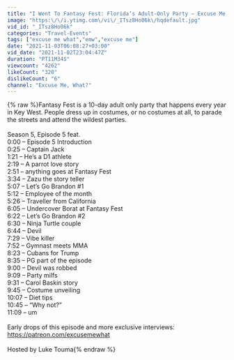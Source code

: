 ```yaml
---
title: "I Went To Fantasy Fest: Florida’s Adult-Only Party — Excuse Me, What?"
image: "https:\/\/i.ytimg.com\/vi\/_ITsz8Ho06k\/hqdefault.jpg"
vid_id: "_ITsz8Ho06k"
categories: "Travel-Events"
tags: ["excuse me what","emw","excuse me"]
date: "2021-11-03T06:08:27+03:00"
vid_date: "2021-11-02T23:04:47Z"
duration: "PT11M34S"
viewcount: "4262"
likeCount: "320"
dislikeCount: "6"
channel: "Excuse Me, What?"
---
```

{% raw %}Fantasy Fest is a 10-day adult only party that happens every year in Key West. People dress up in costumes, or no costumes at all, to parade the streets and attend the wildest parties. <br /><br />Season 5, Episode 5 feat.<br />0:00 – Episode 5 Introduction<br />0:25 – Captain Jack<br />1:21 – He’s a D1 athlete<br />2:19 – A parrot love story<br />2:51 – anything goes at Fantasy Fest<br />3:34 – Zazu the story teller<br />5:07 – Let’s Go Brandon #1<br />5:12 – Employee of the month<br />5:26 – Traveller from California<br />6:05 – Undercover Borat at Fantasy Fest<br />6:22 – Let’s Go Brandon #2<br />6:30 – Ninja Turtle couple<br />6:44 – Devil<br />7:29 – Vibe killer<br />7:52 – Gymnast meets MMA <br />8:23 – Cubans for Trump<br />8:35 – PG part of the episode<br />9:00 – Devil was robbed<br />9:09 – Party milfs <br />9:31 – Carol Baskin story<br />9:45 – Costume unveiling<br />10:07 – Diet tips <br />10:45 – “Why not?” <br />11:09 – um<br /><br />Early drops of this episode and more exclusive interviews:<br /><a rel="nofollow" target="blank" href="https://patreon.com/excusemewhat">https://patreon.com/excusemewhat</a><br /><br />Hosted by Luke Touma{% endraw %}
